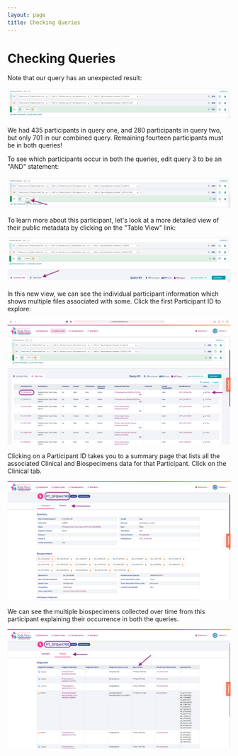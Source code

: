 ```yaml
---
layout: page
title: Checking Queries
---
```


Checking Queries
================

Note that our query has an unexpected result:

![Query 3](../images-kf/KidsFirstPortal_32.png "Query 3")

We had 435 participants in query one, and 280 participants in query two,
but only 701 in our combined query. Remaining fourteen participants must be in
both queries!

To see which participants occur in both the queries, edit query 3 to be an "AND"
statement:

![Query 3 'AND](../images-kf/KidsFirstPortal_35.png "Query 3 'AND'")

To learn more about this participant, let's look at a more detailed
view of their public metadata by clicking on the "Table View" link:

![Change to Table View](../images-kf/KidsFirstPortal_34.png "Change to Table View")

In this new view, we can see the individual participant information which shows multiple files
associated with some. Click the first Participant ID to explore:

![Table View](../images-kf/KidsFirstPortal_37.png "Table View")

Clicking on a Participant ID takes you to a summary page that lists all the associated
Clinical and Biospecimens data for that Participant. Click on the Clinical tab.

![Clinical Tab](../images-kf/KidsFirstPortal_36.png "Clinical Tab")

We can see the multiple biospecimens collected over time from this participant explaining their
occurrence in both the queries.

![Multiple Biospecimens Collections](../images-kf/KidsFirstPortal_38.png "Multiple Biospecimens Collections")
